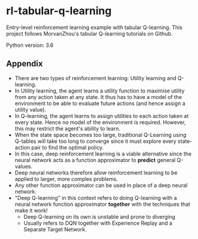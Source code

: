 # rl-tabular-q-learning
Entry-level reinforcement learning example with tabular Q-learning. This project follows MorvanZhou's tabular Q-learning tutorials on Github.

Python version: 3.6

## Appendix
* There are two types of reinforcement learning: Utility learning and Q-learning.
* In Utility learning, the agent learns a utility function to maximise utility from any action taken at any state. It thus has to have a model of the environment to be able to evaluate future actions (and hence assign a utility value).
* In Q-learning, the agent learns to assign utilities to each action taken at every state. Hence no model of the environment is required. However, this may restrict the agent's ability to learn.
* When the state space becomes too large, traditional Q-Learning using Q-tables will take too long to converge since it must explore every state-action pair to find the optimal policy.
* In this case, deep reinforcement learning is a viable alternative since the neural network acts as a function approximator to **predict** general Q-values. 
* Deep neural networks therefore allow reinforcement learning to be applied to larger, more complex problems. 
* Any other function approximator can be used in place of a deep neural network.
* "Deep Q-learning" in this context refers to doing Q-learning with a neural network function approximator **together** with the techniques that make it work!
    * Deep Q-learning on its own is unstable and prone to diverging
    * Usually refers to DQN together with Experience Replay and a Separate Target Network.
    